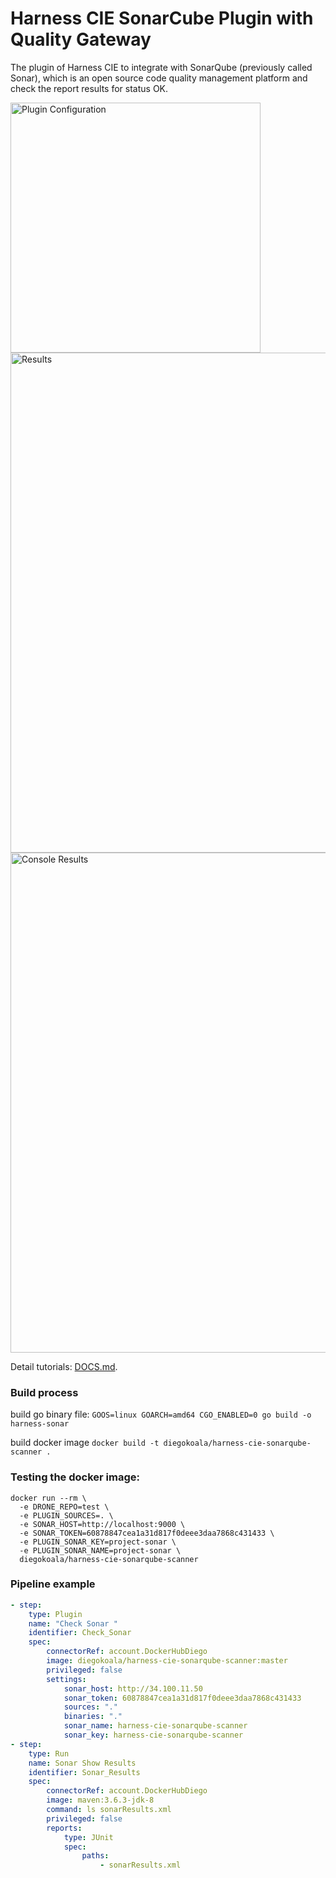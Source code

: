# Harness CIE SonarCube Plugin with Quality Gateway

The plugin of Harness CIE to integrate with SonarQube (previously called Sonar), which is an open source code quality management platform and check the report results for status OK.

<img src="https://github.com/diegopereiraeng/harness-cie-sonarqube-scanner/blob/master/Sonar-CIE.png" alt="Plugin Configuration" width="400"/>

<img src="https://github.com/diegopereiraeng/harness-cie-sonarqube-scanner/blob/master/SonarResult.png" alt="Results" width="800"/>

<img src="https://github.com/diegopereiraeng/harness-cie-sonarqube-scanner/blob/master/SonarResultConsole.png" alt="Console Results" width="800"/>

Detail tutorials: [DOCS.md](DOCS.md).

### Build process
build go binary file: 
`GOOS=linux GOARCH=amd64 CGO_ENABLED=0 go build -o harness-sonar`

build docker image
`docker build -t diegokoala/harness-cie-sonarqube-scanner .`


### Testing the docker image:
```commandline
docker run --rm \
  -e DRONE_REPO=test \
  -e PLUGIN_SOURCES=. \
  -e SONAR_HOST=http://localhost:9000 \
  -e SONAR_TOKEN=60878847cea1a31d817f0deee3daa7868c431433 \
  -e PLUGIN_SONAR_KEY=project-sonar \
  -e PLUGIN_SONAR_NAME=project-sonar \
  diegokoala/harness-cie-sonarqube-scanner
```

### Pipeline example
```yaml
- step:
    type: Plugin
    name: "Check Sonar "
    identifier: Check_Sonar
    spec:
        connectorRef: account.DockerHubDiego
        image: diegokoala/harness-cie-sonarqube-scanner:master
        privileged: false
        settings:
            sonar_host: http://34.100.11.50
            sonar_token: 60878847cea1a31d817f0deee3daa7868c431433
            sources: "."
            binaries: "."
            sonar_name: harness-cie-sonarqube-scanner
            sonar_key: harness-cie-sonarqube-scanner
- step:
    type: Run
    name: Sonar Show Results
    identifier: Sonar_Results
    spec:
        connectorRef: account.DockerHubDiego
        image: maven:3.6.3-jdk-8
        command: ls sonarResults.xml
        privileged: false
        reports:
            type: JUnit
            spec:
                paths:
                    - sonarResults.xml
```
